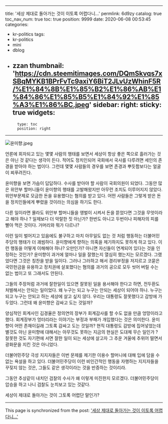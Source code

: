 
---
title: '세상 제대로 돌아가는 것이 이토록 어렵다니…'
permlink: 6d9zy
catalog: true
toc_nav_num: true
toc: true
position: 9999
date: 2020-06-08 00:53:45
categories:
- kr-politics
tags:
- kr-politics
- mini
- dblog
- zzan
thumbnail: 'https://cdn.steemitimages.com/DQmSkvqs7xSBqMYKB1BPrFvTc9axiY6BiT2JLvUzWhinF5R/%E1%84%8B%E1%85%B2%E1%86%AB%E1%84%86%E1%85%B5%E1%84%92%E1%85%A3%E1%86%BC.jpeg'
sidebar:
    right:
        sticky: true
widgets:
    -
        type: toc
        position: right
---


![윤미향.jpeg](https://cdn.steemitimages.com/DQmSkvqs7xSBqMYKB1BPrFvTc9axiY6BiT2JLvUzWhinF5R/%E1%84%8B%E1%85%B2%E1%86%AB%E1%84%86%E1%85%B5%E1%84%92%E1%85%A3%E1%86%BC.jpeg)


언론에 회자되고 있는 몇몇 사람의 행태를 보면서 세상이 항상 좋은 쪽으로 흘러가는 것은 아닌 것 같다는 생각이 든다. 적어도 정치인되어 국회에서 국사를 다루려면 세인의 존경을 받아야 하는 법이다. 그런데 몇몇 사람들의 경우를 보면 존경과 뿌듯함보다는 얼굴이 찌푸려진다.

윤미향을 보면 가슴이 답답하다. 수사를 받아야 할 사람이 국회의원이 되었다. 그동안 많은 위안부 할머니들이 윤미향의 행태를 고발해왔지만 아무런 조치도 이루어지지 않았다. 위안부문제로 모금한 돈을 유용했다는 혐의를 받고 있다. 어떤 사람들은 그렇게 받은 돈을 정치인들에게 뿌렸을 것이라는 의심을 하기도 한다.

다른 일이라면 몰라도 위안부 할머니들을 앵벌이 시켜서 돈을 뜯었다면 그것을 무엇이라고 해야 하나 ? 일제보다 더 악랄한 짓 아닌가? 한번도 아니고 두번이나 피해자의 피를 빨아 먹은 것이다. 거머리와 뭐가 다르나?

이런 일이 벌어지고 있음에도 불구하고 마치 아무일도 없는 것 처럼 행동하는 더불어민주당의 행태가 더 괘씸하다. 윤미향에게 향하는 의혹을 제기하지도 못하게 하고 있다. 이런 행동을 어떻게 이해해야 하나? 오만인가? 아니면 자신들이 연계되어 있다는 것을 인정하는 것인가? 윤미향이 과거에 얼마나 일을 잘했는지 열심히 했는지는 모르겠다. 그랬었다면 그것은 칭찬을 받을 일이다. 그러나 그러하고 해서 경리부정을 저지르고 코묻은 국민헌금을 유용하고 정치권에 살포했다는 혐의를 과거의 공으로 모두 씻어 버릴 수는 없는 법이고 또 그래서도 안된다.

그들의 주장처럼 과거에 잘한일이 있으면 잘못된 일을 용서해야 한다고 하면, 전두환도 처벌해서는 안되는 일이었다. 왜 누구는 되고 누구는 안되는 세상이 되어야 하나. 누구는 되고 누구는 안되고 하는 세상에 살고 싶지 않다. 우리는 대통령도 잘못했다고 감방에 가두었다. 그런데 왜 윤미향은 감싸고 도는 것일까?

양심적인 회계사인 김경율은 정의연의 장부가 회계감사를 할 수도 없을 만큼 엉망이라고 했다. 회계장부가 엉터리라는 이야기는 부정과 부패가 개입했다는 것은 의미한다. 윤미향이 어떤 존재이길래 그토록 감싸고 도는 것일까? 현직 대통령도 감방에 집어넣었는데 별것도 아닌 윤미향에 대해서는 아무것도 못하는 지금의 현실은 도대체 무슨 일인가 ? 잘못한 것도 자기편에 서면 잘한 일이 되는 세상에 살고자 그 추운 겨울에 추위어 떨면서 광화문을 지킨 것은 아니었다.

더불어민주당 극성 지지자들은 이번 문제를 제기한 이용수 할머니에 대해 입에 담을 수 없는 욕설을 하고 있다. 더불어민주당이 이런 비인간적인 행동을 자행하는 지지자들을 꾸짖지 않는 것은, 그들도 같은 생각이라는 것을 반증하는 것이리라.

그동안 추상같이 내치던 검찰의 수사가 왜 이렇게 미진한지 모르겠다. 더불어민주당이 압승을 하고 나니 검찰도 눈치보고 있는 것같다.

세상이 제대로 돌아가는 것이 그토록 어렵단 말인가?

- - -

This page is synchronized from the post: ['세상 제대로 돌아가는 것이 이토록 어렵다니…'](https://steemit.com/@oldstone/6d9zy)
